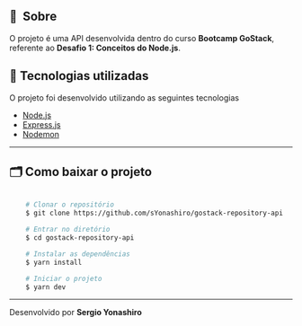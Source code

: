 ## 🔖&nbsp; Sobre
O projeto é uma API desenvolvida dentro do curso **Bootcamp GoStack**, referente ao **Desafio 1: Conceitos do Node.js**.

## 🚀 Tecnologias utilizadas

O projeto foi desenvolvido utilizando as seguintes tecnologias

- [Node.js](https://nodejs.org/pt-br/)
- [Express.js](https://expressjs.com/pt-br/)
- [Nodemon](https://nodemon.io/)

---

## 🗂 Como baixar o projeto

```bash

    # Clonar o repositório
    $ git clone https://github.com/sYonashiro/gostack-repository-api

    # Entrar no diretório
    $ cd gostack-repository-api

    # Instalar as dependências
    $ yarn install

    # Iniciar o projeto
    $ yarn dev
```

---

Desenvolvido por **Sergio Yonashiro**
